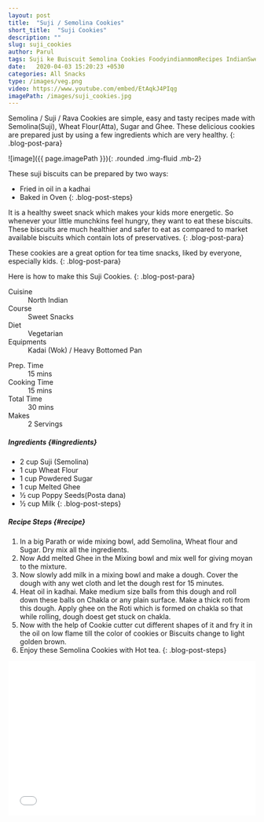 ```yaml
---
layout: post
title:  "Suji / Semolina Cookies"
short_title:  "Suji Cookies"
description: ""
slug: suji_cookies
author: Parul
tags: Suji ke Buiscuit Semolina Cookies FoodyindianmomRecipes IndianSweetSnack kid tiffin kid lunchboxes energy bar Kid Favourite snack Suji atte ke buiscuit Healthy biscuits Rava Ke Biscuits Semolina Dessert Recipe Sooji Recipies
date:   2020-04-03 15:20:23 +0530
categories: All Snacks
type: /images/veg.png
video: https://www.youtube.com/embed/EtAqkJ4PIqg
imagePath: /images/suji_cookies.jpg
---
```


Semolina / Suji / Rava Cookies are simple, easy and tasty recipes made with Semolina(Suji), Wheat Flour(Atta), Sugar and Ghee. These delicious cookies are prepared just by using a few ingredients which are very healthy.
{: .blog-post-para}

![image]({{ page.imagePath }}){: .rounded .img-fluid .mb-2}


These suji biscuits can be prepared by two ways:
- Fried in oil in a kadhai
- Baked in Oven
{: .blog-post-steps}

It is a healthy sweet snack which makes your kids more energetic. So whenever your little munchkins feel hungry, they want to eat these biscuits. These biscuits are much healthier and safer to eat as compared to market available biscuits which contain lots of preservatives.
{: .blog-post-para}

These cookies are a great option for tea time snacks, liked by everyone, especially kids.
{: .blog-post-para}

Here is how to make this Suji Cookies.
{: .blog-post-para}

<div class="row">
    <div class="col-md-6">
        <dl class="row">
            <dt class="col-sm-4">Cuisine</dt><dd class="col-sm-7">North Indian</dd>
            <dt class="col-sm-4">Course</dt><dd class="col-sm-7">Sweet Snacks</dd>
            <dt class="col-sm-4">Diet</dt><dd class="col-sm-7">Vegetarian</dd>
            <dt class="col-sm-4">Equipments</dt><dd class="col-sm-7">Kadai (Wok) / Heavy Bottomed Pan</dd>
        </dl>
    </div>
    <div class="col-md-6">
        <dl class="row">
            <dt class="col-sm-5">Prep. Time</dt><dd class="col-sm-7">15 mins</dd>
            <dt class="col-sm-5">Cooking Time</dt><dd class="col-sm-7">15 mins</dd>
            <dt class="col-sm-5">Total Time</dt><dd class="col-sm-7">30 mins</dd>
            <dt class="col-sm-5">Makes</dt><dd class="col-sm-7">2 Servings</dd>
        </dl>
    </div>
</div>

##### **Ingredients** {#ingredients}
- 2 cup Suji (Semolina)
- 1 cup Wheat Flour
- 1 cup Powdered Sugar
- 1 cup Melted  Ghee
- ½ cup Poppy Seeds(Posta dana)
- ½ cup Milk
{: .blog-post-steps}

##### **Recipe Steps** {#recipe}
1. In a big Parath or wide mixing bowl, add Semolina, Wheat flour and Sugar. Dry mix all the ingredients.
1. Now Add melted Ghee in the Mixing bowl and mix well for giving moyan to the mixture.
1. Now slowly add milk in a mixing bowl and make a dough. Cover the dough with any wet cloth and let the dough rest for 15 minutes.
1. Heat oil in kadhai. Make medium size balls from this dough and roll down these balls on Chakla or any plain surface. Make a thick roti from this dough. Apply ghee on the Roti which is formed on chakla so that while rolling, dough doest get stuck on chakla.
1. Now with the help of Cookie cutter cut different shapes of it and fry it in the oil on low flame till the color of cookies or Biscuits change to light golden brown.
1. Enjoy these Semolina Cookies with Hot tea.
{: .blog-post-steps}

<div class="row" id="video">
    <div class="col-md-12">
        <div class="embed-responsive embed-responsive-16by9">
            <iframe width="100%" height="315" src="{{page.video}}" frameborder="0" allow="accelerometer; autoplay; encrypted-media; gyroscope; picture-in-picture" allowfullscreen></iframe>
        </div>
    </div>
</div>
<br>